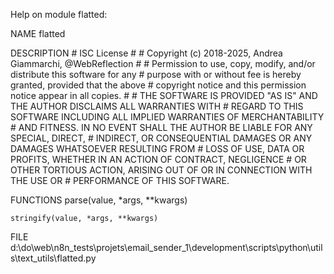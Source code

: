 Help on module flatted:

NAME
    flatted

DESCRIPTION
    # ISC License
    #
    # Copyright (c) 2018-2025, Andrea Giammarchi, @WebReflection
    #
    # Permission to use, copy, modify, and/or distribute this software for any
    # purpose with or without fee is hereby granted, provided that the above
    # copyright notice and this permission notice appear in all copies.
    #
    # THE SOFTWARE IS PROVIDED "AS IS" AND THE AUTHOR DISCLAIMS ALL WARRANTIES WITH
    # REGARD TO THIS SOFTWARE INCLUDING ALL IMPLIED WARRANTIES OF MERCHANTABILITY
    # AND FITNESS. IN NO EVENT SHALL THE AUTHOR BE LIABLE FOR ANY SPECIAL, DIRECT,
    # INDIRECT, OR CONSEQUENTIAL DAMAGES OR ANY DAMAGES WHATSOEVER RESULTING FROM
    # LOSS OF USE, DATA OR PROFITS, WHETHER IN AN ACTION OF CONTRACT, NEGLIGENCE
    # OR OTHER TORTIOUS ACTION, ARISING OUT OF OR IN CONNECTION WITH THE USE OR
    # PERFORMANCE OF THIS SOFTWARE.

FUNCTIONS
    parse(value, *args, **kwargs)

    stringify(value, *args, **kwargs)

FILE
    d:\do\web\n8n_tests\projets\email_sender_1\development\scripts\python\utils\text_utils\flatted.py



